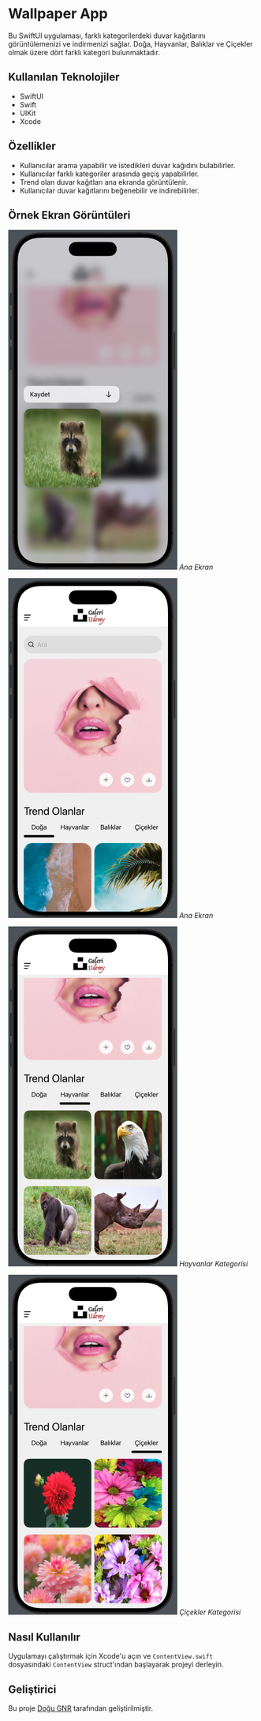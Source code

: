# Wallpaper App

Bu SwiftUI uygulaması, farklı kategorilerdeki duvar kağıtlarını görüntülemenizi ve indirmenizi sağlar. Doğa, Hayvanlar, Balıklar ve Çiçekler olmak üzere dört farklı kategori bulunmaktadır.

## Kullanılan Teknolojiler

- SwiftUI
- Swift
- UIKit
- Xcode

## Özellikler

- Kullanıcılar arama yapabilir ve istedikleri duvar kağıdını bulabilirler.
- Kullanıcılar farklı kategoriler arasında geçiş yapabilirler.
- Trend olan duvar kağıtları ana ekranda görüntülenir.
- Kullanıcılar duvar kağıtlarını beğenebilir ve indirebilirler.

## Örnek Ekran Görüntüleri

![İndir](https://github.com/doguner1/GitImageData/blob/main/WalpaperApp/Ekran%20Resmi%202024-05-26%2023.25.07.png?raw=true)
*Ana Ekran*

![Ana Ekran](https://github.com/doguner1/GitImageData/blob/main/WalpaperApp/Ekran%20Resmi%202024-05-26%2023.24.50.png?raw=true)
*Ana Ekran*

![Hayvanlar](https://github.com/doguner1/GitImageData/blob/main/WalpaperApp/Ekran%20Resmi%202024-05-26%2023.24.56.png?raw=true)
*Hayvanlar Kategorisi*

![Çiçekler](https://github.com/doguner1/GitImageData/blob/main/WalpaperApp/Ekran%20Resmi%202024-05-26%2023.25.01.png?raw=true)
*Çiçekler Kategorisi*

## Nasıl Kullanılır

Uygulamayı çalıştırmak için Xcode'u açın ve `ContentView.swift` dosyasındaki `ContentView` struct'ından başlayarak projeyi derleyin.

## Geliştirici

Bu proje [Doğu GNR](https://github.com/doguner1) tarafından geliştirilmiştir.
